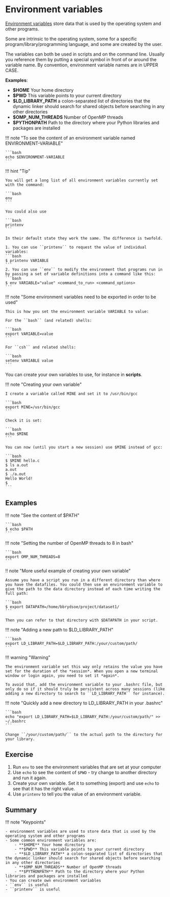 # Environment variables 

<a href="https://en.wikipedia.org/wiki/Environment_variable" target="_blank">Environment variables</a> store data that is used by the operating system and other programs.

Some are intrinsic to the operating system, some for a specific program/library/programming language, and some are created by the user.

The variables can both be used in scripts and on the command line. Usually you reference them by putting a special symbol in front of or around the variable name. By convention, environment variable names are in UPPER CASE.

**Examples**:

- **$HOME** Your home directory
- **$PWD** This variable points to your current directory
- **$LD_LIBRARY_PATH** a colon-separated list of directories that the dynamic linker should search for shared objects before searching in any other directories
- **$OMP_NUM_THREADS** Number of OpenMP threads
- **$PYTHONPATH** Path to the directory where your Python libraries and packages are installed
 
!!! note "To see the content of an environment variable named ENVIRONMENT-VARIABLE" 

    ```bash
    echo $ENVIRONMENT-VARIABLE
    ``` 

!!! hint "Tip"

    You will get a long list of all environment variables currently set with the command:

    ```bash
    env
    ```

    You could also use 

    ```bash 
    printenv
    ```

    In their default state they work the same. The difference is twofold.  

    1. You can use ``printenv`` to request the value of individual variables:
    ```bash
    $ printenv VARIABLE
    ```
    2. You can use ``env`` to modify the environment that programs run in by passing a set of variable definitions into a command like this:
    ```bash
    $ env VARIABLE="value" <command_to_run> <command_options> 
    ```

!!! note "Some environment variables need to be exported in order to be used" 

    This is how you set the environment variable VARIABLE to value:

    For the ``bash`` (and related) shells: 

    ```bash
    export VARIABLE=value
    ```

    For ``csh`` and related shells: 

    ```bash 
    setenv VARIABLE value
    ```

You can create your own variables to use, for instance in **scripts**. 

!!! note "Creating your own variable" 

    I create a variable called MINE and set it to /usr/bin/gcc 

    ```bash
    export MINE=/usr/bin/gcc
    ```

    Check it is set: 

    ```bash
    echo $MINE
    ```

    You can now (until you start a new session) use $MINE instead of gcc: 

    ```bash
    $ $MINE hello.c
    $ ls a.out 
    a.out
    $ ./a.out 
    Hello World!
    $
    ``` 

## Examples 

!!! note "See the content of $PATH"

    ```bash
    $ echo $PATH
    ```

!!! note "Setting the number of OpenMP threads to 8 in bash" 

    ```bash 
    export OMP_NUM_THREADS=8
    ``` 

!! note "More useful example of creating your own variable"

    Assume you have a script you run in a different directory than where you have the datafiles. You could then use an environment variable to give the path to the data directory instead of each time writing the full path:

    ```bash 
    $ export DATAPATH=/home/bbrydsoe/project/dataset1/
    ```

    Then you can refer to that directory with $DATAPATH in your script.

!!! note "Adding a new path to $LD_LIBRARY_PATH" 

    ```bash
    export LD_LIBRARY_PATH=$LD_LIBRARY_PATH:/your/custom/path/
    ```

!!! warning "Warning" 

    The environment variable set this way only retains the value you have set for the duration of the *session*. When you open a new terminal window or login again, you need to set it *again*.

    To avoid that, add the environment variable to your .bashrc file, but only do so if it should truly be persistent across many sessions (like adding a new directory to search to ``LD_LIBRARY_PATH`` for instance).

!!! note "Quickly add a new directory to LD_LIBRARY_PATH in your .bashrc" 

    ```bash
    echo "export LD_LIBRARY_PATH=$LD_LIBRARY_PATH:/your/custom/path/" >> ~/.bashrc
    ```

    Change ``/your/custom/path/`` to the actual path to the directory for your library. 

## Exercise 

1. Run ``env`` to see the environment variables that are set at your computer 
2. Use ``echo`` to see the content of ``$PWD`` - try change to another directory and run it again. 
3. Create your own variable. Set it to something (export) and use ``echo`` to see that it has the right value. 
4. Use ``printenv`` to tell you the value of an environment variable. 

## Summary 

!!! note "Keypoints" 

    - environment variables are used to store data that is used by the operating system and other programs
    - Some common environment variables are:
        - **$HOME** Your home directory
        - **$PWD** This variable points to your current directory
        - **$LD_LIBRARY_PATH** a colon-separated list of directories that the dynamic linker should search for shared objects before searching in any other directories
        - **$OMP_NUM_THREADS** Number of OpenMP threads
        - **$PYTHONPATH** Path to the directory where your Python libraries and packages are installed
    - You can create own environment variables
    - ``env`` is useful 
    - ``printenv`` is useful 

